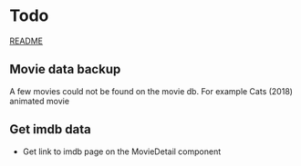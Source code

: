 # Todo

[README](./README.md)

## Movie data backup

A few movies could not be found on the movie db. For example Cats (2018) animated movie

## Get imdb data

- Get link to imdb page on the MovieDetail component